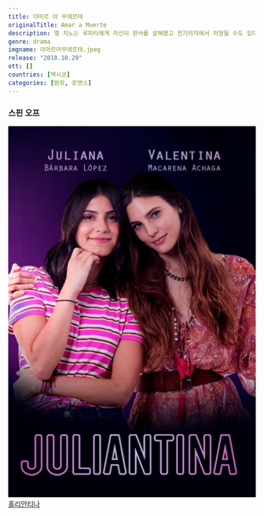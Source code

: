 ```yaml
---
title: 아마르 아 무에르테
originalTitle: Amar a Muerte
description: 엘 치노는 루피타에게 자신이 판사를 살해했고 전기의자에서 처형될 수도 있다고 말한다.
genre: drama
imgname: 아마르아무에르테.jpeg
release: "2018.10.29"
ott: []
countries: [멕시코]
categories: [범죄, 로맨스]
---
```


### 스핀 오프

<div class="season-list">
<div class="item">
<a href="/drama/홀리안티나" >
<img src="/poster/홀리안티나.jpeg" alt="홀리안티나 포스터 ">
홀리안티나</a>
</div>
</div>
